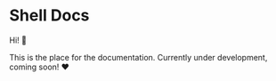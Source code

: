 # Shell Docs

Hi! :cowboy_hat_face:

This is the place for the documentation.
Currently under development, coming soon! :heart:
